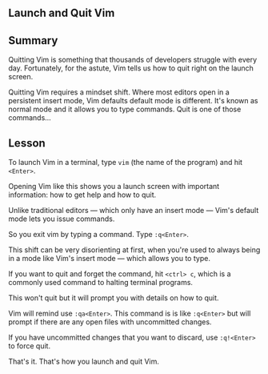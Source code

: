 ## Launch and Quit Vim

## Summary

Quitting Vim is something that thousands of developers struggle with every day. Fortunately, for the astute, Vim tells us how to quit right on the launch screen.

Quitting Vim requires a mindset shift. Where most editors open in a persistent insert mode, Vim defaults default mode is different. It's known as normal mode and it allows you to type commands. Quit is one of those commands...

## Lesson

To launch Vim in a terminal, type `vim` (the name of the program) and hit `<Enter>`.

Opening Vim like this shows you a launch screen with important information: how to get help and how to quit.

Unlike traditional editors — which only have an insert mode — Vim's default mode lets you issue commands.

So you exit vim by typing a command.
Type `:q<Enter>`.

This shift can be very disorienting at first, when you're used to always being in a mode like Vim's insert mode — which allows you to type.

If you want to quit and forget the command, hit `<ctrl> c`, which is a commonly used command to halting terminal programs.

This won't quit but it will prompt you with details on how to quit.

Vim will remind use `:qa<Enter>`. This command is is like `:q<Enter>` but will prompt if there are any open files with uncommitted changes.

If you have uncommitted changes that you want to discard, use `:q!<Enter>` to force quit.

That's it.
That's how you launch and quit Vim.
